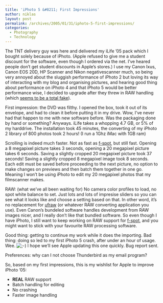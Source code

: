 ```yaml
---
title: 'iPhoto 5 &#8211; First Impressions'
author: niklas
layout: post
permalink: /archives/2005/01/31/iphoto-5-first-impressions/
categories:
  - Photography
  - Technology
---
```

The TNT delivery guy was here and delivered my iLife &#8217;05 pack which I bought solely because of iPhoto. (Apple refused to give me a student discount for the software, even though I ordered via the net. I&#8217;ve heared people don&#8217;t get student discounts in Apple&#8217;s stores.) I use my Canon Ixus, Canon EOS 20D, HP Scanner and Nikon negativescanner much, so being very annoyed about the sluggish performance of iPhoto 2 but loving its way of interacting with my blog and organising pictures, and hearing good thing about performance on iPhoto 4 and that iPhoto 5 would be better performance wise, I decided to upgrade after they threw in RAW handling (which [seems to be a total fake][1]).

First impression: the DVD was filthy. I opened the box, took it out of its envelope, and had to clean it before putting it in my drive. Wow, I&#8217;ve never had that happen to me with new software before. Was the packaging done by hand or something? Anyways. iLife takes a whopping 4.7 GB, or 5% of my harddrive. The installation took 45 minutes, the converting of my iPhoto 2 library of 800 photos took 2 hours! (I run a 1Ghz iMac with 1GB ram)

Scrolling is indeed much faster. Not as fast as [f-spot][2], but still fast. Opening a 8 megapixel picture takes 3 seconds, opening a 20 megapixel picture takes 6 seconds. Saving a slightly cropped 20 megapixel picture took 37 seconds! Saving a slightly cropped 8 megapixel image took 8 seconds. Each edit must be saved before proceeding to the next picture, no option to make changes on previews and then batch them together in one go. Meaning I won&#8217;t be using iPhoto to edit my 20 megapixel photos that my filmscanner makes.

RAW: (what we&#8217;ve all been waiting for) No camera color profiles to load, no spot white balance to set. Just lots and lots of impresise sliders so you can see what it looks like and choose a setting based on that. In other word, it&#8217;s no replacement for [ufraw][3] (or whatever RAW converting application you use). Even Canon&#8217;s bundeled software handles development from RAW images nicer, and I really don&#8217;t like that bundled software. So even though I have iPhoto, I still want to keep working on RAW support for [f-spot][2], and you might want to stick with your favourite RAW processing software.

Good thing: getting to continue my work while it does the importing. Bad thing: doing so led to my first iPhoto 5 crash, after under an hour of usage. Wee. <img src='http://blog.saers.com/wp-includes/images/smilies/icon_wink.gif' alt=';-)' class='wp-smiley' /> I hope we&#8217;ll see Apple updating this one quickly. Bug report sent.

Preferences: why can I not choose Thunderbird as my email program? 

So, based on my first impressions, this is my wishlist for Apple to improve iPhoto &#8217;05:

*   **REAL** RAW support
*   Batch handling for editing
*   No crashing
*   Faster image handling

 [1]: http://blog.saers.com/archives/2005/01/31/raw-support-in-iphoto/
 [2]: http://www.gnome.org/projects/f-spot/
 [3]: http://ufraw.sourceforge.net